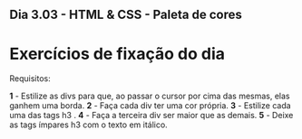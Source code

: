 ## Dia 3.03 - HTML & CSS - Paleta de cores

# Exercícios de fixação do dia

Requisitos:

**1** - Estilize as divs para que, ao passar o cursor por cima das mesmas, elas ganhem uma borda.
**2** - Faça cada div ter uma cor própria.
**3** - Estilize cada uma das tags h3 .
**4** - Faça a terceira div ser maior que as demais.
**5** - Deixe as tags ímpares h3 com o texto em itálico.